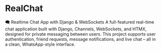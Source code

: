 # RealChat
🗨️ Realtime Chat App with Django &amp; WebSockets A full-featured real-time chat application built with Django, Channels, WebSockets, and HTMX, designed for private messaging between users.  This project supports user authentication, friend requests, message notifications, and live chat – all in a clean, WhatsApp-style interface.
